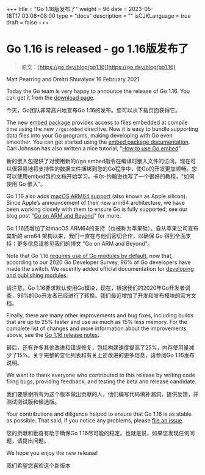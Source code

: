 +++
title = "Go 1.16版发布了"
weight = 96
date = 2023-05-18T17:03:08+08:00
type = "docs"
description = ""
isCJKLanguage = true
draft = false
+++

# Go 1.16 is released - go 1.16版发布了

> 原文：[https://go.dev/blog/go1.16](https://go.dev/blog/go1.16)

Matt Pearring and Dmitri Shuralyov
16 February 2021

Today the Go team is very happy to announce the release of Go 1.16. You can get it from the [download page](https://go.dev/dl/).

今天，Go团队非常高兴地宣布Go 1.16的发布。您可以从下载页面获得它。

The new [embed package](https://go.dev/doc/go1.16#library-embed) provides access to files embedded at compile time using the new `//go:embed` directive. Now it is easy to bundle supporting data files into your Go programs, making developing with Go even smoother. You can get started using the [embed package documentation](https://pkg.go.dev/embed). Carl Johnson has also written a nice tutorial, "[How to use Go embed](https://blog.carlmjohnson.net/post/2021/how-to-use-go-embed/)".

新的嵌入包提供了对使用新的//go:embed指令在编译时嵌入文件的访问。现在可以很容易地将支持性的数据文件捆绑到您的Go程序中，使Go的开发更加顺畅。您可以使用embed包的文档开始学习。卡尔-约翰逊也写了一个很好的教程，"如何使用 Go 嵌入"。

Go 1.16 also adds [macOS ARM64 support](https://go.dev/doc/go1.16#darwin) (also known as Apple silicon). Since Apple’s announcement of their new arm64 architecture, we have been working closely with them to ensure Go is fully supported; see our blog post "[Go on ARM and Beyond](https://blog.golang.org/ports)" for more.

Go 1.16还增加了对macOS ARM64的支持（也被称为苹果硅）。自从苹果公司宣布其新的 arm64 架构以来，我们一直在与他们密切合作，以确保 Go 得到全面支持；更多信息请参见我们的博文 "Go on ARM and Beyond"。

Note that Go 1.16 [requires use of Go modules by default](https://go.dev/doc/go1.16#modules), now that, according to our 2020 Go Developer Survey, 96% of Go developers have made the switch. We recently added official documentation for [developing and publishing modules](https://go.dev/doc/modules/developing).

请注意，Go 1.16要求默认使用Go模块，现在，根据我们的2020年Go开发者调查，96%的Go开发者已经进行了转换。我们最近增加了开发和发布模块的官方文档。

Finally, there are many other improvements and bug fixes, including builds that are up to 25% faster and use as much as 15% less memory. For the complete list of changes and more information about the improvements above, see the [Go 1.16 release notes](https://go.dev/doc/go1.16).

最后，还有许多其他改进和错误修复，包括构建速度提高了25%，内存使用量减少了15%。关于完整的变化列表和有关上述改进的更多信息，请参阅Go 1.16发布说明。

We want to thank everyone who contributed to this release by writing code filing bugs, providing feedback, and testing the beta and release candidate.

我们要感谢所有为这个版本做出贡献的人，他们编写代码填补漏洞，提供反馈，并测试测试版和候选版。

Your contributions and diligence helped to ensure that Go 1.16 is as stable as possible. That said, if you notice any problems, please [file an issue](https://go.dev/issue/new).

您的贡献和勤奋有助于确保Go 1.16尽可能的稳定。也就是说，如果您发现任何问题，请提出问题。

We hope you enjoy the new release!

我们希望您喜欢这个新版本
